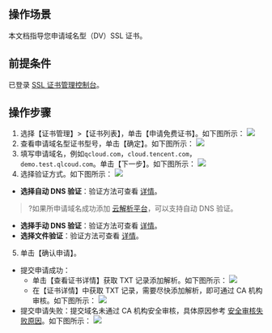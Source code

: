 ## 操作场景
本文档指导您申请域名型（DV）SSL 证书。

## 前提条件
已登录 [SSL 证书管理控制台](https://console.cloud.tencent.com/ssl)。
## 操作步骤
1. 选择【证书管理】>【证书列表】，单击【申请免费证书】。如下图所示：
![](https://main.qcloudimg.com/raw/572bc41637c8b18c5dc4d3b29936e2f9.png)
2. 查看申请域名型证书型号，单击【确定】。如下图所示：
![](https://main.qcloudimg.com/raw/4144c240fd4d6969e5f11ffad4dc5a99.png)
3. 填写申请域名，例如`qcloud.com`，`cloud.tencent.com`，`demo.test.qlcoud.com`。单击【下一步】。如下图所示：
![](https://main.qcloudimg.com/raw/bd40ea212dbe6610d4cdd94ae3d94d27.png)
4. 选择验证方式。如下图所示：
![](https://main.qcloudimg.com/raw/606bb7b1c06164a2002df97a4e97e986.png)
  - **选择自动 DNS 验证**：验证方法可查看 [详情](https://cloud.tencent.com/document/product/400/4142#.E8.87.AA.E5.8A.A8-dns-.E9.AA.8C.E8.AF.81)。
 >?如果所申请域名成功添加 [云解析平台](https://console.cloud.tencent.com/cns/domains)，可以支持自动 DNS 验证。
 >
 - **选择手动 DNS 验证**：验证方法可查看 [详情](https://cloud.tencent.com/document/product/400/4142#.E6.89.8B.E5.8A.A8-dns-.E9.AA.8C.E8.AF.81)。
 - **选择文件验证**：验证方法可查看 [详情](https://cloud.tencent.com/document/product/400/4142#.E6.96.87.E4.BB.B6.E9.AA.8C.E8.AF.81)。


5. 单击【确认申请】。
 - 提交申请成功：
    - 单击【查看证书详情】获取 TXT 记录添加解析。如下图所示：
![](https://main.qcloudimg.com/raw/605a5d6709519f59b95b2e1bc328957c.png)
    - 在【证书详情】中获取 TXT 记录，需要尽快添加解析，即可通过 CA 机构审核。如下图所示：
![](https://main.qcloudimg.com/raw/19f419492193fa0fe85fd0fb271dc3b8.png)
 - 提交申请失败：提交域名未通过 CA 机构安全审核，具体原因参考 [安全审核失败原因](https://cloud.tencent.com/doc/product/400/5439)。如下图所示：
![](https://main.qcloudimg.com/raw/82bd0fcf7640206b6d55e313dae6c6ff.png)

